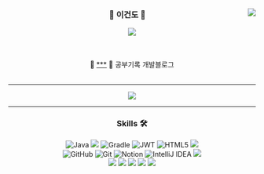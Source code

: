 <div align="center">
  
  <img align="right" src="https://github-readme-stats.vercel.app/api?username=whyyougd&show_icons=true&theme=cobalt&hide="/>
 
  ### 🌿 이건도 🌿
 
 <a href="https://github.com/whyyougd">
 <img src="https://hits.seeyoufarm.com/api/count/incr/badge.svg?url=https%3A%2F%2Fgithub.com%2Fwhyyougd&count_bg=%23000000&title_bg=%23000000&icon=github.svg&icon_color=%23E7E7E7&title=GitHub&edge_flat=false)"/>
  </a>
  <br>
  </a> 
  
<br>
<br>

🌊 [***](https://whyyougd.tistory.com/) 🌊  공부기록 개발블로그
<br>
<br>


</div>
  
 ---
 
 <div align="center">
<a href="https://suave-lilac-075.notion.site/b1ac3609f8a946c3a1939b5d46211e44?v=cc0f75ec13e54868a33bb57336fb9ee8">
<img align="center" src="https://github-readme-stats.vercel.app/api/top-langs/?username=whyyougd&theme=cobalt&exclude_repo=Computer-Science-Engineering&layout=compact&langs_count=10"/></a>

<!-- <img align="right" src="https://github-readme-stats.vercel.app/api?username=whyyougd&show_icons=true&theme=cobalt&hide="/> -->
 </div>
 
<div align="center">
 
  ---
### Skills 🛠️
  
![Java](https://img.shields.io/badge/java-%23ED8B00.svg?style=for-the-badge&logo=java&logoColor=white)
<img src="https://img.shields.io/badge/SpringBoot-6DB33F?style=for-the-badge&logo=Spring&logoColor=white">
![Gradle](https://img.shields.io/badge/Gradle-02303A.svg?style=for-the-badge&logo=Gradle&logoColor=white)
![JWT](https://img.shields.io/badge/JWT-black?style=for-the-badge&logo=JSON%20web%20tokens&logoColor=white)
![HTML5](https://img.shields.io/badge/html5-%23E34F26.svg?style=for-the-badge&logo=html5&logoColor=white)
<img src="https://img.shields.io/badge/Redis-D82A20?style=for-the-badge&logo=Redis&logoColor=white">
 <br>
![GitHub](https://img.shields.io/badge/github-%23121011.svg?style=for-the-badge&logo=github&logoColor=white)
![Git](https://img.shields.io/badge/git-%23F05033.svg?style=for-the-badge&logo=git&logoColor=white)
![Notion](https://img.shields.io/badge/Notion-%23000000.svg?style=for-the-badge&logo=notion&logoColor=white)
![IntelliJ IDEA](https://img.shields.io/badge/IntelliJIDEA-000000.svg?style=for-the-badge&logo=intellij-idea&logoColor=white)
<img src="https://img.shields.io/badge/MySQL-4479A1?style=for-the-badge&logo=MySQL&logoColor=white">
 <br>
<img src="https://img.shields.io/badge/Jenkins-D73634?style=for-the-badge&logo=Jenkins&logoColor=white">
<img src="https://img.shields.io/badge/Docker-4DCBFE?style=for-the-badge&logo=Docker&logoColor=white">
<img src="https://img.shields.io/badge/AWS EC2 SDK-F58536?style=for-the-badge&logo=AWS&logoColor=white">
<img src="https://img.shields.io/badge/Amazon S3-E15343?style=for-the-badge&logo=S3&logoColor=white">
<img src="https://img.shields.io/badge/Slack-4A154B?style=for-the-badge&logo=Slack&logoColor=white">
